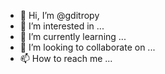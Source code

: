 - 👋 Hi, I’m @gditropy
- 👀 I’m interested in ...
- 🌱 I’m currently learning ...
- 💞️ I’m looking to collaborate on ...
- 📫 How to reach me ...

<!---
gditropy/gditropy is a ✨ special ✨ repository because its `README.md` (this file) appears on your GitHub profile.
You can click the Preview link to take a look at your changes.
--->

